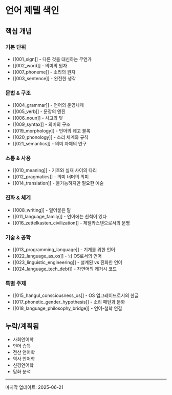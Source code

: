 # 언어 제텔 색인

## 핵심 개념

### 기본 단위
- [[001_sign]] - 다른 것을 대신하는 무언가
- [[002_word]] - 의미의 원자
- [[007_phoneme]] - 소리의 원자
- [[003_sentence]] - 완전한 생각

### 문법 & 구조
- [[004_grammar]] - 언어의 운영체제
- [[005_verb]] - 문장의 엔진
- [[006_noun]] - 사고의 닻
- [[009_syntax]] - 의미의 구조
- [[019_morphology]] - 언어의 레고 블록
- [[020_phonology]] - 소리 체계와 규칙
- [[021_semantics]] - 의미 자체의 연구

### 소통 & 사용
- [[010_meaning]] - 기호와 실재 사이의 다리
- [[012_pragmatics]] - 의미 너머의 의미
- [[014_translation]] - 불가능하지만 필요한 예술

### 진화 & 체계
- [[008_writing]] - 얼어붙은 말
- [[011_language_family]] - 언어에는 친척이 있다
- [[016_zettelkasten_civilization]] - 제텔카스텐으로서의 문명

### 기술 & 공학
- [[013_programming_language]] - 기계를 위한 언어
- [[022_language_as_os]] - 뇌 OS로서의 언어
- [[023_linguistic_engineering]] - 설계된 vs 진화한 언어
- [[024_language_tech_debt]] - 자연어의 레거시 코드

### 특별 주제
- [[015_hangul_consciousness_os]] - OS 업그레이드로서의 한글
- [[017_phonetic_gender_hypothesis]] - 소리 패턴과 문화
- [[018_language_philosophy_bridge]] - 언어-철학 연결

## 누락/계획됨
- 사회언어학
- 언어 습득
- 전산 언어학
- 역사 언어학
- 신경언어학
- 담화 분석

---
마지막 업데이트: 2025-06-21